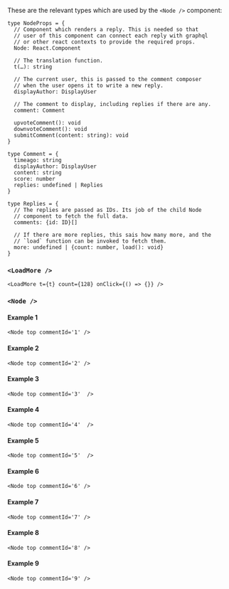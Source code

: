 These are the relevant types which are used by the `<Node />` component:

```code|lang-js
type NodeProps = {
  // Component which renders a reply. This is needed so that
  // user of this component can connect each reply with graphql
  // or other react contexts to provide the required props.
  Node: React.Component

  // The translation function.
  t(…): string

  // The current user, this is passed to the comment composer
  // when the user opens it to write a new reply.
  displayAuthor: DisplayUser

  // The comment to display, including replies if there are any.
  comment: Comment

  upvoteComment(): void
  downvoteComment(): void
  submitComment(content: string): void
}

type Comment = {
  timeago: string
  displayAuthor: DisplayUser
  content: string
  score: number
  replies: undefined | Replies
}

type Replies = {
  // The replies are passed as IDs. Its job of the child Node
  // component to fetch the full data.
  comments: {id: ID}[]

  // If there are more replies, this sais how many more, and the
  // `load` function can be invoked to fetch them.
  more: undefined | {count: number, load(): void}
}
```

### `<LoadMore />`

```react|noSource
<LoadMore t={t} count={128} onClick={() => {}} />
```

### `<Node />`

#### Example 1

```react|noSource
<Node top commentId='1' />
```

#### Example 2

```react|noSource
<Node top commentId='2' />
```

#### Example 3

```react|noSource
<Node top commentId='3'  />
```

#### Example 4

```react|noSource
<Node top commentId='4'  />
```

#### Example 5

```react|noSource
<Node top commentId='5'  />
```

#### Example 6

```react|noSource
<Node top commentId='6' />
```

#### Example 7

```react|noSource
<Node top commentId='7' />
```

#### Example 8

```react|noSource
<Node top commentId='8' />
```

#### Example 9

```react|noSource
<Node top commentId='9' />
```
